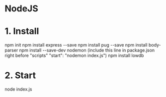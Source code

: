 # NodeJS
# 1. Install
npm init
npm install express --save
npm install pug --save
npm install body-parser
npm install --save-dev nodemon 
(include this line in package.json right before "scripts"
"start": "nodemon index.js")
npm install lowdb

# 2. Start
node index.js